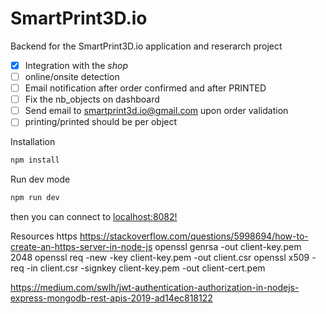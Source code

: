 # SmartPrint3D.io

Backend for the SmartPrint3D.io application and reserarch project

- [x] Integration with the _shop_
- [ ] online/onsite detection
- [ ] Email notification after order confirmed and after PRINTED
- [ ] Fix the nb_objects on dashboard
- [ ] Send email to smartprint3d.io@gmail.com upon order validation
- [ ] printing/printed should be per object

Installation

```javascript
npm install
```

Run dev mode

```javascript
npm run dev
```

then you can connect to [localhost:8082!](http://localhost:8082/)

Resources
https https://stackoverflow.com/questions/5998694/how-to-create-an-https-server-in-node-js
openssl genrsa -out client-key.pem 2048
openssl req -new -key client-key.pem -out client.csr
openssl x509 -req -in client.csr -signkey client-key.pem -out client-cert.pem

https://medium.com/swlh/jwt-authentication-authorization-in-nodejs-express-mongodb-rest-apis-2019-ad14ec818122
